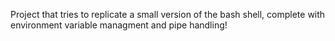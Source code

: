 Project that tries to replicate a small version of the bash shell, complete with environment variable managment and pipe handling!
